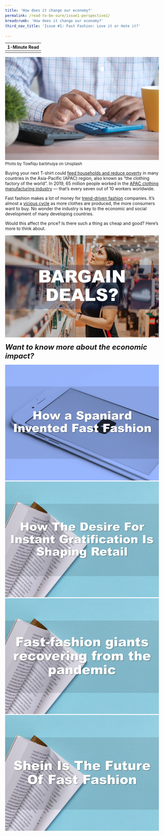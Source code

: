 ```yaml
---
title: 'How does it change our economy?'
permalink: /read-to-be-sure/issue1-perspective1/
breadcrumb: 'How does it change our economy?'
third_nav_title: 'Issue #1: Fast Fashion: Love it or Hate it?'

---
```


| **1-Minute Read** |
| :---------------: |
|                   |

![](../images/towfiqu-barbhuiya-JhevWHCbVyw-unsplash.jpg)<font size="2">Photo by Towfiqu barbhuiya on Unsplash</font>

Buying your next T-shirt could [feed households and reduce poverty](https://www.ilo.org/wcmsp5/groups/public/---asia/---ro-bangkok/documents/briefingnote/wcms_758626.pdf) in many countries in the Asia-Pacific (APAC) region, also known as “the clothing factory of the world”. In 2019, 65 million people worked in the [APAC clothing manufacturing industry](https://www.ilo.org/wcmsp5/groups/public/---ed_dialogue/---sector/documents/publication/wcms_669355.pdf) — that’s every seven out of 10 workers worldwide.

Fast fashion makes a lot of money for [trend-driven fashion](https://www.vox.com/the-goods/22573682/shein-future-of-fast-fashion-explained) companies. It’s almost a [vicious cycle](https://www.npr.org/2013/03/11/174013774/in-trendy-world-of-fast-fashion-styles-arent-made-to-last) as more clothes are produced, the more consumers want to buy. No wonder the industry is key to the economic and social development of many developing countries.

Would this affect the price? Is there such a thing as cheap and good? Here’s more to think about.

<div>
<div class="row is-multiline">
    <div class="col is-one-third-desktop is-one-third-tablet"></div>
    <div class="col is-one-third-desktop is-one-third-tablet">
<a href="/read-to-be-sure/issue1-perspective2/"><img src="../images/rtbs1-perspective2.jpg" alt="image 2"></a>
</div>	
    <div class="col is-one-third-desktop is-one-third-tablet"></div>
</div>
</div>	


***<font size=5>Want to know more about the economic impact?</font>***

<div>
<div class="row is-multiline">
    <div class="col is-half-desktop is-half-tablet">
<a href="https://www.youtube.com/watch?v=Ir1b-ez2x5g"><img src="../images/rtbs1-watch1.jpg" alt="image 2"></a>
</div>
    <div class="col is-half-desktop is-half-tablet">
<a href="https://www.drapersonline.com/news/how-the-desire-for-instant-gratification-is-shaping-retail"><img src="../images/rtbs1-read12-instant.jpg" alt="image 4"></a>
</div>
    <div class="col is-half-desktop is-half-tablet">
<a href="https://fortune.com/2021/09/15/fast-fashion-zara-inditex-hennes-mauritz-pandemic-recovery-earnings/"><img src="../images/rtbs1-read13-size.jpg" alt="image 4"></a>
</div>
    <div class="col is-half-desktop is-half-tablet">
<a href="https://www.vox.com/the-goods/22573682/shein-future-of-fast-fashion-explained"><img src="../images/rtbs1-read2.jpg" alt="image 2"></a>
</div>
</div>	
</div>








